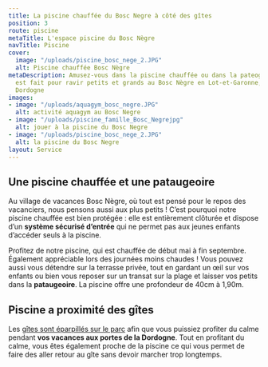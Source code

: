 ```yaml
---
title: La piscine chauffée du Bosc Negre à côté des gîtes
position: 3
route: piscine
metaTitle: L'espace piscine du Bosc Nègre
navTitle: Piscine
cover:
  image: "/uploads/piscine_bosc_nege_2.JPG"
  alt: Piscine chauffée Bosc Nègre
metaDescription: Amusez-vous dans la piscine chauffée ou dans la pateogoire. Tout
  est fait pour ravir petits et grands au Bosc Nègre en Lot-et-Garonne, limitrophe
  Dordogne
images:
- image: "/uploads/aquagym_bosc_negre.JPG"
  alt: activité aquagym au Bosc Negre
- image: "/uploads/piscine_famille_Bosc_Negrejpg"
  alt: jouer à la piscine du Bosc Negre
- image: "/uploads/piscine_bosc_nege_2.JPG"
  alt: la piscine du Bosc Negre
layout: Service
---
```


## Une piscine chauffée et une pataugeoire

Au village de vacances Bosc Nègre, où tout est pensé pour le repos des vacanciers, nous pensons aussi aux plus petits ! C’est pourquoi notre piscine chauffée est bien protégée : elle est entièrement clôturée et dispose d’un **système sécurisé d’entrée** qui ne permet pas aux jeunes enfants d’accéder seuls à la piscine. 

Profitez de notre piscine, qui est chauffée de début mai à fin septembre. Également appréciable lors des journées moins chaudes ! Vous pouvez aussi vous détendre sur la terrasse privée, tout en gardant un œil sur vos enfants ou bien vous reposer sur un transat sur la plage et laisser vos petits dans la **pataugeoire**. La piscine offre une profondeur de 40cm à 1,90m.

## Piscine a proximité des gîtes

Les [gîtes sont éparpillés sur le parc](/tous-les-gites/) afin que vous puissiez profiter du calme pendant **vos vacances aux portes de la Dordogne**. Tout en profitant du calme, vous êtes également proche de la piscine ce qui vous permet de faire des aller retour au gîte sans devoir marcher trop longtemps.
